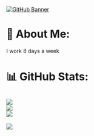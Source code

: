 [![GitHub Banner](https://github.com/Mr-Karaa/Mr-Karaa/assets/125089535/223aef67-47ca-40f9-912d-e63baeb7ff15)](https://github.com/Mr-Karaa)
# 💫 About Me:
I work 8 days a week
# 📊 GitHub Stats:
![](https://github-readme-stats.vercel.app/api?username=Mr-Karaa&theme=merko&hide_border=false&include_all_commits=true&count_private=true)<br/>
![](https://github-readme-streak-stats.herokuapp.com/?user=Mr-Karaa&theme=merko&hide_border=false)<br/>
![](https://github-readme-stats.vercel.app/api/top-langs/?username=Mr-Karaa&theme=merko&hide_border=false&include_all_commits=true&count_private=true&layout=compact)
---
[![](https://visitcount.itsvg.in/api?id=Mr-Karaa&icon=0&color=8)](https://visitcount.itsvg.in)

<!-- Proudly created with GPRM ( https://gprm.itsvg.in ) -->
